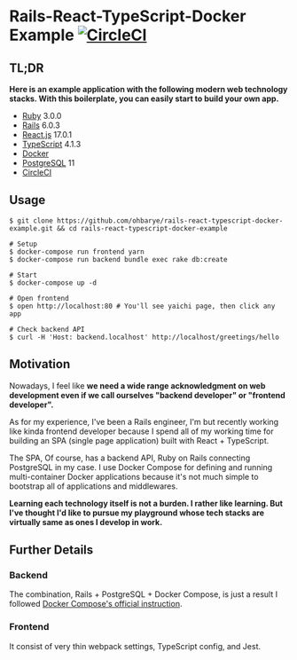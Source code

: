 # Rails-React-TypeScript-Docker Example [![CircleCI](https://circleci.com/gh/ohbarye/rails-react-typescript-docker-example/tree/master.svg?style=svg)](https://circleci.com/gh/ohbarye/rails-react-typescript-docker-example/tree/master)

## TL;DR

**Here is an example application with the following modern web technology stacks. With this boilerplate, you can easily start to build your own app.**

- [Ruby](https://www.ruby-lang.org/en/) 3.0.0
- [Rails](https://rubyonrails.org/) 6.0.3
- [React.js](https://reactjs.org/) 17.0.1
- [TypeScript](https://www.typescriptlang.org/) 4.1.3
- [Docker](https://docs.docker.com/)
- [PostgreSQL](https://www.postgresql.org/) 11
- [CircleCI](https://circleci.com/)

## Usage

```shell
$ git clone https://github.com/ohbarye/rails-react-typescript-docker-example.git && cd rails-react-typescript-docker-example

# Setup
$ docker-compose run frontend yarn
$ docker-compose run backend bundle exec rake db:create

# Start
$ docker-compose up -d

# Open frontend
$ open http://localhost:80 # You'll see yaichi page, then click any app

# Check backend API
$ curl -H 'Host: backend.localhost' http://localhost/greetings/hello
```

## Motivation

Nowadays, I feel like **we need a wide range acknowledgment on web development even if we call ourselves "backend developer" or "frontend developer".**

As for my experience, I've been a Rails engineer, I'm but recently working like kinda frontend developer because I spend all of my working time for building an SPA (single page application) built with React + TypeScript.

The SPA, Of course, has a backend API, Ruby on Rails connecting PostgreSQL in my case. I use Docker Compose for defining and running multi-container Docker applications because it's not much simple to bootstrap all of applications and middlewares.

**Learning each technology itself is not a burden. I rather like learning. But I've thought I'd like to pursue my playground whose tech stacks are virtually same as ones I develop in work.**

## Further Details

### Backend

The combination, Rails + PostgreSQL + Docker Compose, is just a result I followed [Docker Compose's official instruction](https://docs.docker.com/compose/rails/).

### Frontend

It consist of very thin webpack settings, TypeScript config, and Jest.
